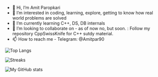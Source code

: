 - 👋 Hi, I’m Amit Paropkari
- 👀 I’m interested in coding, learning, explore, getting to know how real world problems are solved
- 🌱 I’m currently learning C++, DS, DB internals
- 💞️ I’m looking to collaborate on - as of now no, but soon. 
    : Follow my repository CppSwissKnife for C++ sutdy material.
- 📫 How to reach me - Telegram: @Amitpar90

![Top Langs](https://github-readme-stats.vercel.app/api/top-langs/?username=amitfreeman&langs_count=10&theme=tokyonight)

![Streaks](https://github-readme-streak-stats.herokuapp.com/?user=amitfreeman&theme=tokyonight)

![My GitHub stats](https://github-readme-stats.vercel.app/api?username=amitfreeman&hide=contribs&show_icons=true&count_private=true&include_all_commits=true&theme=tokyonight) 


<!---
amitfreeman/amitfreeman is a ✨ special ✨ repository because its `README.md` (this file) appears on your GitHub profile.
You can click the Preview link to take a look at your changes.
--->
